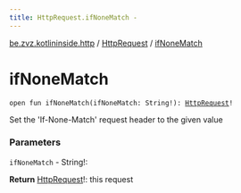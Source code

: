 ```yaml
---
title: HttpRequest.ifNoneMatch - 
---
```


[be.zvz.kotlininside.http](../index.html) / [HttpRequest](index.html) / [ifNoneMatch](./if-none-match.html)

# ifNoneMatch

`open fun ifNoneMatch(ifNoneMatch: String!): `[`HttpRequest`](index.html)`!`

Set the 'If-None-Match' request header to the given value

### Parameters

`ifNoneMatch` - String!:

**Return**
[HttpRequest](index.html)!: this request

